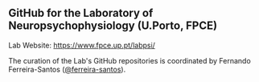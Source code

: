 ## GitHub for the Laboratory of Neuropsychophysiology (U.Porto, FPCE)
Lab Website: https://www.fpce.up.pt/labpsi/

The curation of the Lab's GitHub repositories is coordinated by Fernando Ferreira-Santos ([@ferreira-santos](https://github.com/ferreira-santos)).


<!--

**Here are some ideas to get you started:**

🙋‍♀️ A short introduction - what is your organization all about?
🌈 Contribution guidelines - how can the community get involved?
👩‍💻 Useful resources - where can the community find your docs? Is there anything else the community should know?
🍿 Fun facts - what does your team eat for breakfast?
🧙 Remember, you can do mighty things with the power of [Markdown](https://docs.github.com/github/writing-on-github/getting-started-with-writing-and-formatting-on-github/basic-writing-and-formatting-syntax)
-->
